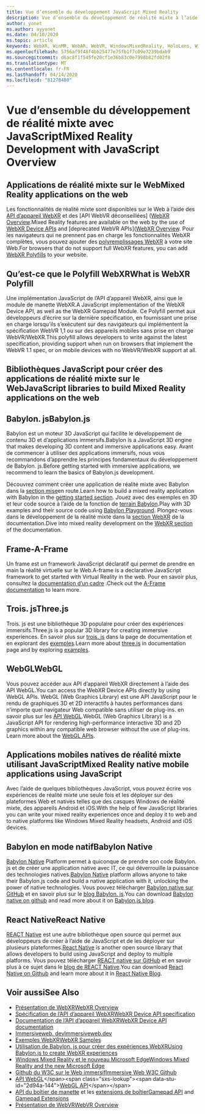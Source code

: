 ```yaml
---
title: Vue d’ensemble du développement JavaScript Mixed Reality
description: Vue d’ensemble du développement de réalité mixte à l’aide de JavaScript pour les casques immersifs Web, mobiles et Windows.
author: yonet
ms.author: ayyonet
ms.date: 04/10/2020
ms.topic: article
keywords: WebXR, WinMR, WebAR, WebVR, WindowsMixedReality, HoloLens, Windows Mixed Reality, Web VR, Web XR, Web Mr, Web AR, 360, 360 Video, 360 vidéos, 360 photo, 360 photos, 360 content, immersion Web, immersion-Web, IW, immersiveweb
ms.openlocfilehash: 5756af9f48f4bb25477e75fb1f7c09e7239bdab9
ms.sourcegitcommit: d6ac8f1f545fe20cf1e36b83c0e7998b82fd02f8
ms.translationtype: MT
ms.contentlocale: fr-FR
ms.lasthandoff: 04/14/2020
ms.locfileid: "81278480"
---
```

# <a name="mixed-reality-development-with-javascript-overview"></a><span data-ttu-id="2d94a-104">Vue d’ensemble du développement de réalité mixte avec JavaScript</span><span class="sxs-lookup"><span data-stu-id="2d94a-104">Mixed Reality Development with JavaScript Overview</span></span>

## <a name="mixed-reality-applications-on-the-web"></a><span data-ttu-id="2d94a-105">Applications de réalité mixte sur le Web</span><span class="sxs-lookup"><span data-stu-id="2d94a-105">Mixed Reality applications on the web</span></span>

<span data-ttu-id="2d94a-106">Les fonctionnalités de réalité mixte sont disponibles sur le Web à l’aide des [API d’appareil WebXR](https://developer.mozilla.org/en-US/docs/Web/API/WebXR_Device_API) et des [API WebVR déconseillées] ([WebXR Overview](webxr-overview.md).</span><span class="sxs-lookup"><span data-stu-id="2d94a-106">Mixed Reality features are available on the web by the use of [WebXR Device APIs](https://developer.mozilla.org/en-US/docs/Web/API/WebXR_Device_API) and [deprecated WebVR APIs]([WebXR Overview](webxr-overview.md).</span></span> <span data-ttu-id="2d94a-107">Pour les navigateurs qui ne prennent pas en charge les fonctionnalités WebXR complètes, vous pouvez ajouter des [polyremplissages WebXR](https://github.com/immersive-web/webxr-polyfill) à votre site Web.</span><span class="sxs-lookup"><span data-stu-id="2d94a-107">For browsers that do not support full WebXR features, you can add [WebXR Polyfills](https://github.com/immersive-web/webxr-polyfill) to your website.</span></span>

## <a name="what-is-webxr-polyfill"></a><span data-ttu-id="2d94a-108">Qu’est-ce que le Polyfill WebXR</span><span class="sxs-lookup"><span data-stu-id="2d94a-108">What is WebXR Polyfill</span></span>

<span data-ttu-id="2d94a-109">Une implémentation JavaScript de l’API d’appareil WebXR, ainsi que le module de manette WebXR.</span><span class="sxs-lookup"><span data-stu-id="2d94a-109">A JavaScript implementation of the WebXR Device API, as well as the WebXR Gamepad Module.</span></span> <span data-ttu-id="2d94a-110">Ce Polyfill permet aux développeurs d’écrire sur la dernière spécification, en fournissant une prise en charge lorsqu’ils s’exécutent sur des navigateurs qui implémentent la spécification WebVR 1,1 ou sur des appareils mobiles sans prise en charge WebVR/WebXR.</span><span class="sxs-lookup"><span data-stu-id="2d94a-110">This polyfill allows developers to write against the latest specification, providing support when run on browsers that implement the WebVR 1.1 spec, or on mobile devices with no WebVR/WebXR support at all.</span></span>

## <a name="javascript-libraries-to-build-mixed-reality-applications-on-the-web"></a><span data-ttu-id="2d94a-111">Bibliothèques JavaScript pour créer des applications de réalité mixte sur le Web</span><span class="sxs-lookup"><span data-stu-id="2d94a-111">JavaScript libraries to build Mixed Reality applications on the web</span></span>

## <a name="babylonjs"></a><span data-ttu-id="2d94a-112">Babylon. js</span><span class="sxs-lookup"><span data-stu-id="2d94a-112">Babylon.js</span></span>

<span data-ttu-id="2d94a-113">Babylon est un moteur 3D JavaScript qui facilite le développement de contenu 3D et d’applications immersifs.</span><span class="sxs-lookup"><span data-stu-id="2d94a-113">Babylon is a JavaScript 3D engine that makes developing 3D content and immersive applications easy.</span></span> <span data-ttu-id="2d94a-114">Avant de commencer à utiliser des applications immersifs, nous vous recommandons d’apprendre les principes fondamentaux du développement de Babylon. js.</span><span class="sxs-lookup"><span data-stu-id="2d94a-114">Before getting started with immersive applications, we recommend to learn the basics of Babylon.js development.</span></span>

<span data-ttu-id="2d94a-115">Découvrez comment créer une application de réalité mixte avec Babylon dans la [section mise](https://doc.babylonjs.com/)en route.</span><span class="sxs-lookup"><span data-stu-id="2d94a-115">Learn how to build a mixed reality application with Babylon in the [getting started section](https://doc.babylonjs.com/).</span></span> <span data-ttu-id="2d94a-116">Jouez avec des exemples en 3D et leur code source à l’aide de la fonction de [terrain Babylon](https://doc.babylonjs.com/examples/).</span><span class="sxs-lookup"><span data-stu-id="2d94a-116">Play with 3D examples and their source code using [Babylon Playground](https://doc.babylonjs.com/examples/).</span></span> <span data-ttu-id="2d94a-117">Plongez-vous dans le développement de la réalité mixte dans la [section WebXR](https://doc.babylonjs.com/how_to/introduction_to_webxr) de la documentation.</span><span class="sxs-lookup"><span data-stu-id="2d94a-117">Dive into mixed reality development on the [WebXR section](https://doc.babylonjs.com/how_to/introduction_to_webxr) of the documentation.</span></span> 

## <a name="a-frame"></a><span data-ttu-id="2d94a-118">Frame-</span><span class="sxs-lookup"><span data-stu-id="2d94a-118">A-Frame</span></span>

<span data-ttu-id="2d94a-119">Un frame est un framework JavaScript déclaratif qui permet de prendre en main la réalité virtuelle sur le Web.</span><span class="sxs-lookup"><span data-stu-id="2d94a-119">A-frame is a declarative JavaScript framework to get started with Virtual Reality in the web.</span></span> <span data-ttu-id="2d94a-120">Pour en savoir plus, consultez la [documentation d’un cadre](https://aframe.io/) .</span><span class="sxs-lookup"><span data-stu-id="2d94a-120">Check out the [A-Frame documentation](https://aframe.io/) to learn more.</span></span>

## <a name="threejs"></a><span data-ttu-id="2d94a-121">Trois. js</span><span class="sxs-lookup"><span data-stu-id="2d94a-121">Three.js</span></span>

<span data-ttu-id="2d94a-122">Trois. js est une bibliothèque 3D populaire pour créer des expériences immersifs.</span><span class="sxs-lookup"><span data-stu-id="2d94a-122">Three.js is a popular 3D library for creating immersive experiences.</span></span> <span data-ttu-id="2d94a-123">En savoir plus sur [trois. js](https://threejs.org/docs/index.html#manual/en/introduction/Creating-a-scene) dans la page de documentation et en explorant des [exemples](https://threejs.org/examples/#webgl_animation_cloth).</span><span class="sxs-lookup"><span data-stu-id="2d94a-123">Learn more about [three.js](https://threejs.org/docs/index.html#manual/en/introduction/Creating-a-scene) in documentation page and by exploring [examples](https://threejs.org/examples/#webgl_animation_cloth).</span></span>

## <a name="webgl"></a><span data-ttu-id="2d94a-124">WebGL</span><span class="sxs-lookup"><span data-stu-id="2d94a-124">WebGL</span></span>

<span data-ttu-id="2d94a-125">Vous pouvez accéder aux API d’appareil WebXR directement à l’aide des API WebGL.</span><span class="sxs-lookup"><span data-stu-id="2d94a-125">You can access the WebXR Device APIs directly by using WebGL APIs.</span></span> <span data-ttu-id="2d94a-126">WebGL (Web Graphics Library) est une API JavaScript pour le rendu de graphiques 3D et 2D interactifs à hautes performances dans n’importe quel navigateur Web compatible sans utiliser de plug-ins. en savoir plus sur les [API WebGL](https://developer.mozilla.org/en-US/docs/Web/API/WebGL_API).</span><span class="sxs-lookup"><span data-stu-id="2d94a-126">WebGL (Web Graphics Library) is a JavaScript API for rendering high-performance interactive 3D and 2D graphics within any compatible web browser without the use of plug-ins. Learn more about the [WebGL APIs](https://developer.mozilla.org/en-US/docs/Web/API/WebGL_API).</span></span>

## <a name="mixed-reality-native-mobile-applications-using-javascript"></a><span data-ttu-id="2d94a-127">Applications mobiles natives de réalité mixte utilisant JavaScript</span><span class="sxs-lookup"><span data-stu-id="2d94a-127">Mixed Reality native mobile applications using JavaScript</span></span>

<span data-ttu-id="2d94a-128">Avec l’aide de quelques bibliothèques JavaScript, vous pouvez écrire vos expériences de réalité mixte une seule fois et les déployer sur des plateformes Web et natives telles que des casques Windows de réalité mixte, des appareils Android et iOS.</span><span class="sxs-lookup"><span data-stu-id="2d94a-128">With the help of few JavaScript libraries you can write your mixed reality experiences once and deploy it to web and to native platforms like Windows Mixed Reality headsets, Android and iOS devices.</span></span>

## <a name="babylon-native"></a><span data-ttu-id="2d94a-129">Babylon en mode natif</span><span class="sxs-lookup"><span data-stu-id="2d94a-129">Babylon Native</span></span>

<span data-ttu-id="2d94a-130">[Babylon Native](https://www.babylonjs.com/native/) Platform permet à quiconque de prendre son code Babylon. js et de créer une application native avec IT, ce qui déverrouille la puissance des technologies natives.</span><span class="sxs-lookup"><span data-stu-id="2d94a-130">[Babylon Native](https://www.babylonjs.com/native/) platform allows anyone to take their Babylon.js code and build a native application with it, unlocking the power of native technologies.</span></span> <span data-ttu-id="2d94a-131">Vous pouvez télécharger [Babylon native sur GitHub](https://github.com/BabylonJS/BabylonNative) et en savoir plus sur le [blog Babylon. js](https://medium.com/@babylonjs/babylon-native-821f1694fffc).</span><span class="sxs-lookup"><span data-stu-id="2d94a-131">You can download [Babylon native on github](https://github.com/BabylonJS/BabylonNative) and read more about it on [Babylon.js blog](https://medium.com/@babylonjs/babylon-native-821f1694fffc).</span></span>

## <a name="react-native"></a><span data-ttu-id="2d94a-132">React Native</span><span class="sxs-lookup"><span data-stu-id="2d94a-132">React Native</span></span>

<span data-ttu-id="2d94a-133">[REACT Native](https://reactnative.dev/) est une autre bibliothèque open source qui permet aux développeurs de créer à l’aide de JavaScript et de les déployer sur plusieurs plateformes.</span><span class="sxs-lookup"><span data-stu-id="2d94a-133">[React Native](https://reactnative.dev/) is another open source library that allows developers to build using JavaScript and deploy to multiple platforms.</span></span> <span data-ttu-id="2d94a-134">Vous pouvez télécharger [REACT native sur GitHub](https://github.com/facebook/react-native) et en savoir plus à ce sujet dans le [blog de REACT Native](https://reactnative.dev/blog/).</span><span class="sxs-lookup"><span data-stu-id="2d94a-134">You can download [React Native on Github](https://github.com/facebook/react-native) and learn more about it in [React Native Blog](https://reactnative.dev/blog/).</span></span>

## <a name="see-also"></a><span data-ttu-id="2d94a-135">Voir aussi</span><span class="sxs-lookup"><span data-stu-id="2d94a-135">See Also</span></span>

* [<span data-ttu-id="2d94a-136">Présentation de WebXR</span><span class="sxs-lookup"><span data-stu-id="2d94a-136">WebXR Overview</span></span>](webxr-overview.md)
* [<span data-ttu-id="2d94a-137">Spécification de l’API d’appareil WebXR</span><span class="sxs-lookup"><span data-stu-id="2d94a-137">WebXR Device API specification</span></span>](https://immersive-web.github.io/webxr/)
* [<span data-ttu-id="2d94a-138">Documentation de l’API d’appareil WebXR</span><span class="sxs-lookup"><span data-stu-id="2d94a-138">WebXR Device API documentation</span></span>](https://developer.mozilla.org/en-US/docs/Web/API/WebXR_Device_API)
* [<span data-ttu-id="2d94a-139">Immersiveweb. dev</span><span class="sxs-lookup"><span data-stu-id="2d94a-139">Immersiveweb.dev</span></span>](https://immersiveweb.dev/)
* [<span data-ttu-id="2d94a-140">Exemples WebXR</span><span class="sxs-lookup"><span data-stu-id="2d94a-140">WebXR Samples</span></span>](https://immersive-web.github.io/webxr-samples/)
* [<span data-ttu-id="2d94a-141">Utilisation de Babylon. js pour créer des expériences WebXR</span><span class="sxs-lookup"><span data-stu-id="2d94a-141">Using Babylon.js to create WebXR experiences</span></span>](https://doc.babylonjs.com/how_to/introduction_to_webxr)
* [<span data-ttu-id="2d94a-142">Windows Mixed Reality et le nouveau Microsoft Edge</span><span class="sxs-lookup"><span data-stu-id="2d94a-142">Windows Mixed Reality and the new Microsoft Edge</span></span>](https://docs.microsoft.com/windows/mixed-reality/new-microsoft-edge#introducing-the-new-microsoft-edge)
* [<span data-ttu-id="2d94a-143">Github du W3C sur le Web immersif</span><span class="sxs-lookup"><span data-stu-id="2d94a-143">Immersive Web W3C Github</span></span>](https://github.com/immersive-web)
* <span data-ttu-id="2d94a-144">[API WebGL](https://msdn.microsoft.com/library/bg182648(v=vs.85).aspx)</span><span class="sxs-lookup"><span data-stu-id="2d94a-144">[WebGL API](https://msdn.microsoft.com/library/bg182648(v=vs.85).aspx)</span></span>
* <span data-ttu-id="2d94a-145">[API du boîtier de manette](https://msdn.microsoft.com/library/dn743630(v=vs.85).aspx) et les [extensions de boîtier](https://w3c.github.io/gamepad/extensions.html)</span><span class="sxs-lookup"><span data-stu-id="2d94a-145">[Gamepad API](https://msdn.microsoft.com/library/dn743630(v=vs.85).aspx) and [Gamepad Extensions](https://w3c.github.io/gamepad/extensions.html)</span></span>
* [<span data-ttu-id="2d94a-146">Présentation de WebVR</span><span class="sxs-lookup"><span data-stu-id="2d94a-146">WebVR Overview</span></span>](webvr-overview.md)
